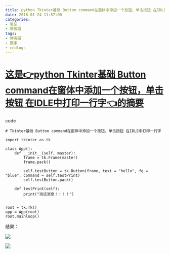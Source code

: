 ```yaml
---
title: python Tkinter基础 Button command在窗体中添加一个按钮，单击按钮 在IDLE中打印一行字
date: 2018-01-24 11:57:00
categories:
- 笔记
- 博客园
tags:
- 博客园
- 搬家
- cnblogs
---
```

# [这是👉python Tkinter基础 Button command在窗体中添加一个按钮，单击按钮 在IDLE中打印一行字👈的摘要](/2018/01/24/cnblog_8343298/)
<!--more-->
code

    
    
    # Tkinter基础 Button command在窗体中添加一个按钮，单击按钮 在IDLE中打印一行字
    
    import tkinter as tk
    
    class App():
        def __init__(self, master):
            frame = tk.Frame(master)
            frame.pack()
    
            self.testButton = tk.Button(frame, text = "hello", fg = "blue", command = self.testPrint)
            self.testButton.pack()
    
        def testPrint(self):
            print("测试消息！！！！")
    
    
    root = tk.Tk()
    app = App(root)
    root.mainloop()

结果：

![](http://images2017.cnblogs.com/blog/1301576/201801/1301576-20180124195615990-120361847.png)

![](http://images2017.cnblogs.com/blog/1301576/201801/1301576-20180124195632131-673244014.png)




